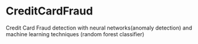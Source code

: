 # CreditCardFraud
Credit Card Fraud detection with neural networks(anomaly detection) and machine learning techniques (random forest classifier)
